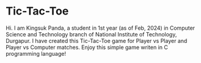 # Tic-Tac-Toe
Hi. I am Kingsuk Panda, a student in 1st year (as of Feb, 2024) in Computer Science and Technology branch of National Institute of Technology, Durgapur. I have created this Tic-Tac-Toe game for Player vs Player and Player vs Computer matches.
Enjoy this simple game writen in C programming language!
